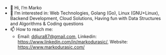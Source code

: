 - 👋 Hi, I’m Marko
- 👀 I’m interested in: Web Technologies, Golang (Go), Linux (GNU+Linux), Backend Development, Cloud Solutions, Having fun with Data Structures and Algorithms & Coding questions
- 📫 How to reach me:
    - Email: ddjura87@gmail.com, Linkedin: https://www.linkedin.com/in/markodurasic/, Website: https://www.markodurasic.com/

<!---
marko-durasic/marko-durasic is a ✨ special ✨ repository because its `README.md` (this file) appears on your GitHub profile.
You can click the Preview link to take a look at your changes.
--->
